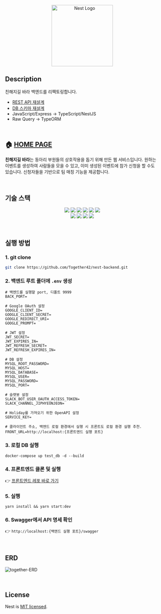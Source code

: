<p align="center">
  <a href="http://nestjs.com/" target="blank"><img src="https://nestjs.com/img/logo-small.svg" width="200" alt="Nest Logo" /></a>
</p>

[circleci-image]: https://img.shields.io/circleci/build/github/nestjs/nest/master?token=abc123def456
[circleci-url]: https://circleci.com/gh/nestjs/nest


## Description
친해지길 바라 백엔드를 리팩토링합니다.
- [REST API 재설계](https://github.com/Together42/nest-backend/wiki/API-%EB%B3%80%EA%B2%BD-%EC%82%AC%ED%95%AD)
- [DB 스키마 재설계](https://github.com/Together42/nest-backend/wiki/DB-%EB%B3%80%EA%B2%BD-%EC%82%AC%ED%95%AD)
- JavaScript/Express -> TypeScript/NestJS
- Raw Query -> TypeORM

<br>

## 🏠 [HOME PAGE](https://together.42jip.net/)

**친해지길 바라**는 동아리 부원들의 상호작용을 돕기 위해 만든 웹 서비스입니다. 원하는 이벤트를 생성하여 사람들을 모을 수 있고, 이미 생성된 이벤트에 참가 신청을 할 수도 있습니다. 신청자들을 기반으로 팀 매칭 기능을 제공합니다.

<br>

## 기술 스택
<p align='center'>
    <img src="https://img.shields.io/badge/Node.js-339933?logo=Node.js&logoColor=white"/>
    <img src="https://img.shields.io/badge/TypeScript-3178C6?logo=TypeScript&logoColor=white"/>
    <img src="https://img.shields.io/badge/NestJS-E0234E?style=flat&logo=NestJS&logoColor=white"/>
    <img src="https://img.shields.io/badge/MySQL-4479A1?logo=MySQL&logoColor=white">
    <img src="https://img.shields.io/badge/Google OAuth-4285F4?logo=google&logoColor=white">
    <img src="https://img.shields.io/badge/Slack Bot-4A154B?logo=Slack&logoColor=white">
    <br>
    <img src="https://img.shields.io/badge/GitHub Actions-2088FF?logo=GitHub Actions&logoColor=white">
    <img src="https://img.shields.io/badge/Amazon Route53-8C4FFF?logo=Amazon Route53&logoColor=white">
    <img src="https://img.shields.io/badge/Amazon EC2-FF9900?logo=Amazon EC2&logoColor=white">
    <img src="https://img.shields.io/badge/Amazon RDS-527FFF?logo=Amazon RDS&logoColor=white">
</p>

<br>

## 실행 방법
### 1. git clone
```sh
git clone https://github.com/Together42/nest-backend.git
```
### 2. 백엔드 루트 폴더에 `.env` 생성
```
# 백엔드를 실행할 port, 디폴트 9999
BACK_PORT=

# Google OAuth 설정
GOOGLE_CLIENT_ID=
GOOGLE_CLIENT_SECRET=
GOOGLE_REDIRECT_URI=
GOOGLE_PROMPT=

# JWT 설정
JWT_SECRET=
JWT_EXPIRES_IN=
JWT_REFRESH_SECRET=
JWT_REFRESH_EXPIRES_IN=

# DB 설정
MYSQL_ROOT_PASSWORD=
MYSQL_HOST=
MYSQL_DATABASE=
MYSQL_USER=
MYSQL_PASSWORD=
MYSQL_PORT=

# 슬랫봇 설정
SLACK_BOT_USER_OAUTH_ACCESS_TOKEN=
SLACK_CHANNEL_JIPHYEONJEON=

# Holiday를 가져오기 위한 OpenAPI 설정
SERVICE_KEY=

# 클라이언트 주소, 백엔드 로컬 환경에서 실행 시 프론트도 로컬 환경 실행 추천.
FRONT_URL=http://localhost:{프론트엔드 실행 포트}
```

### 3. 로컬 DB 실행
```
docker-compose up test_db -d --build
```

### 4. 프론트엔드 클론 및 실행
👉 [프론트엔드 레포 바로 가기](https://github.com/Together42/frontend?tab=readme-ov-file#%EF%B8%8F-%ED%94%84%EB%A1%9C%EC%A0%9D%ED%8A%B8-%EA%B5%AC%EB%8F%99-%EB%B0%A9%EB%B2%95)

### 5. 실행
```
yarn install && yarn start:dev
```

### 6. Swagger에서 API 명세 확인
👉 `http://localhost:{백엔드 실행 포트}/swagger`

<br>

## ERD
![together-ERD](https://github.com/Together42/nest-backend/assets/74581396/88d077a5-526b-4750-8358-7145bd1a80b6)

<br>

## License

Nest is [MIT licensed](LICENSE).
